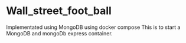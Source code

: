 # Wall_street_foot_ball

Implementated using MongoDB using docker compose
This is to start a MongoDB and mongoDb express container.
